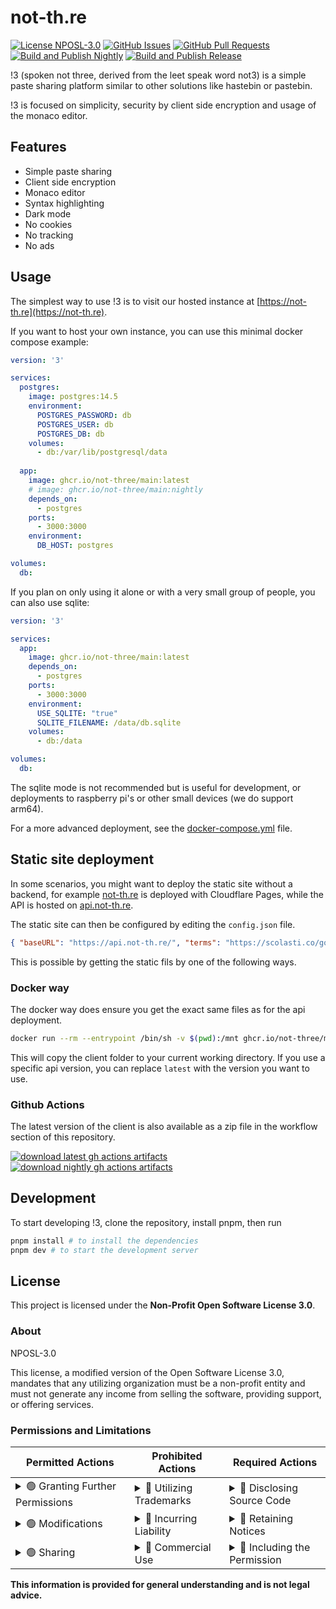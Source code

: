 # not-th.re

[![License NPOSL-3.0](https://img.shields.io/badge/license-NPOSL--3.0-blue)](https://github.com/not-three/main/blob/main/LICENSE)
[![GitHub Issues](https://img.shields.io/github/issues/not-three/main)](https://github.com/not-three/main/issues)
[![GitHub Pull Requests](https://img.shields.io/github/issues-pr/not-three/main)](https://github.com/not-three/main/pulls)
[![Build and Publish Nightly](https://github.com/not-three/main/actions/workflows/nightly.yml/badge.svg)](https://github.com/not-three/main/actions/workflows/nightly.yml)
[![Build and Publish Release](https://github.com/not-three/main/actions/workflows/build.yml/badge.svg)](https://github.com/not-three/main/actions/workflows/build.yml)

!3 (spoken not three, derived from the leet speak word not3) is a simple
paste sharing platform similar to other solutions like hastebin or pastebin.

!3 is focused on simplicity, security by client side encryption
and usage of the monaco editor.

## Features

- Simple paste sharing
- Client side encryption
- Monaco editor
- Syntax highlighting
- Dark mode
- No cookies
- No tracking
- No ads

## Usage

The simplest way to use !3 is to visit our hosted instance at [https://not-th.re](https://not-th.re).

If you want to host your own instance, you can use this minimal docker compose example:

```yml
version: '3'

services:
  postgres:
    image: postgres:14.5
    environment:
      POSTGRES_PASSWORD: db
      POSTGRES_USER: db
      POSTGRES_DB: db
    volumes:
      - db:/var/lib/postgresql/data
  
  app:
    image: ghcr.io/not-three/main:latest
    # image: ghcr.io/not-three/main:nightly
    depends_on:
      - postgres
    ports:
      - 3000:3000
    environment:
      DB_HOST: postgres

volumes:
  db:
```

If you plan on only using it alone or with a very small group of people, you can also use sqlite:


```yml
version: '3'

services:
  app:
    image: ghcr.io/not-three/main:latest
    depends_on:
      - postgres
    ports:
      - 3000:3000
    environment:
      USE_SQLITE: "true"
      SQLITE_FILENAME: /data/db.sqlite
    volumes:
      - db:/data

volumes:
  db:
```

The sqlite mode is not recommended but is useful for development,
or deployments to raspberry pi's or other small devices (we do support arm64).

For a more advanced deployment, see the [docker-compose.yml](./docker-compose.yml) file.

## Static site deployment

In some scenarios, you might want to deploy the static site without a backend,
for example [not-th.re](https://not-th.re) is deployed with Cloudflare Pages,
while the API is hosted on [api.not-th.re](https://api.not-th.re).

The static site can then be configured by editing the `config.json` file.

```json
{ "baseURL": "https://api.not-th.re/", "terms": "https://scolasti.co/go/privacy" }
```

This is possible by getting the static fils by one of the following ways.

### Docker way

The docker way does ensure you get the exact same files as for the api deployment.

```bash
docker run --rm --entrypoint /bin/sh -v $(pwd):/mnt ghcr.io/not-three/main:latest -c "cp -r /app/client/ /mnt/client/"
```

This will copy the client folder to your current working directory.
If you use a specific api version, you can replace `latest` with the version you want to use.

### Github Actions

The latest version of the client is also available as a zip file in the workflow section of this repository.

[![download latest gh actions artifacts](https://img.shields.io/badge/download-latest_gh_actions_artifacts-blue)](https://nightly.link/not-three/main/workflows/build/main)
[![download nightly gh actions artifacts](https://img.shields.io/badge/download-nightly_gh_actions_artifacts-red)](https://nightly.link/not-three/main/workflows/nightly/main/client-bundle)

## Development

To start developing !3, clone the repository, install pnpm, then run

```bash
pnpm install # to install the dependencies
pnpm dev # to start the development server
```

## License

This project is licensed under the **Non-Profit Open Software License 3.0**.

### About

NPOSL-3.0

This license, a modified version of the Open Software License 3.0, mandates that any utilizing organization must be a non-profit entity and must not generate any income from selling the software, providing support, or offering services.


### Permissions and Limitations

| Permitted Actions                                                                                                                    | Prohibited Actions                                                                                                                                                        | Required Actions                                                                                                                                                |
|--------------------------------------------------------------------------------------------------------------------------------------|---------------------------------------------------------------------------------------------------------------------------------------------------------------------------|-----------------------------------------------------------------------------------------------------------------------------------------------------------------|
| <details><summary>🟢 Granting Further Permissions</summary>Allows you to provide additional permissions for the software.</details>  | <details><summary>🔴 Utilizing Trademarks</summary>Restricts the use of trademarks or logos of contributors.</details>                                                    | <details><summary>🔵 Disclosing Source Code</summary>Requires revealing your source code when distributing the software.</details>                              |
| <details><summary>🟢 Modifications</summary>Permits altering the software and creating derivative works.</details>                   | <details><summary>🔴 Incurring Liability</summary>Limits legal accountability for damages related to the software.</details>                                              | <details><summary>🔵 Retaining Notices</summary>Requires maintaining original notices within the software.</details>                                            |
| <details><summary>🟢 Sharing</summary>Allows the distribution of the original or modified software.</details>                        | <details><summary>🔴 Commercial Use</summary>Prohibits the use of the software for commercial purposes, including sales, licensing, or distribution for profit.</details> | <details><summary>🔵 Including the Permission</summary>Requires including the text of this permission framework in modified versions of the software.</details> |

**This information is provided for general understanding and is not legal advice.**
